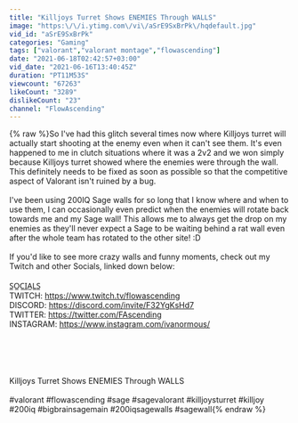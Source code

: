 ```yaml
---
title: "Killjoys Turret Shows ENEMIES Through WALLS"
image: "https:\/\/i.ytimg.com\/vi\/aSrE9SxBrPk\/hqdefault.jpg"
vid_id: "aSrE9SxBrPk"
categories: "Gaming"
tags: ["valorant","valorant montage","flowascending"]
date: "2021-06-18T02:42:57+03:00"
vid_date: "2021-06-16T13:40:45Z"
duration: "PT11M53S"
viewcount: "67263"
likeCount: "3289"
dislikeCount: "23"
channel: "FlowAscending"
---
```

{% raw %}So I've had this glitch several times now where Killjoys turret will actually start shooting at the enemy even when it can't see them. It's even happened to me in clutch situations where it was a 2v2 and we won simply because Killjoys turret showed where the enemies were through the wall. This definitely needs to be fixed as soon as possible so that the competitive aspect of Valorant isn't ruined by a bug.<br /><br />I've been using 200IQ Sage walls for so long that I know where and when to use them, I can occasionally even predict when the enemies will rotate back towards me and my Sage wall! This allows me to always get the drop on my enemies as they'll never expect a Sage to be waiting behind a rat wall even after the whole team has rotated to the other site! :D<br /><br />If you'd like to see more crazy walls and funny moments, check out my Twitch and other Socials, linked down below: <br /><br />S̲O̲C̲I̲A̲L̲S̲<br />TWITCH: <a rel="nofollow" target="blank" href="https://www.twitch.tv/flowascending">https://www.twitch.tv/flowascending</a><br />DISCORD: <a rel="nofollow" target="blank" href="https://discord.com/invite/F32YgKsHd7">https://discord.com/invite/F32YgKsHd7</a><br />TWITTER: <a rel="nofollow" target="blank" href="https://twitter.com/FAscending">https://twitter.com/FAscending</a><br />INSTAGRAM: <a rel="nofollow" target="blank" href="https://www.instagram.com/ivanormous/">https://www.instagram.com/ivanormous/</a><br /><br /><br /><br /><br /><br />Killjoys Turret Shows ENEMIES Through WALLS<br /><br />#valorant #flowascending #sage #sagevalorant #killjoysturret #killjoy #200iq #bigbrainsagemain #200iqsagewalls #sagewall{% endraw %}
